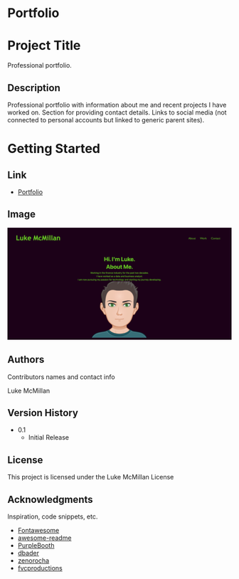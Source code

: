 # Portfolio

# Project Title

Professional portfolio.

## Description

Professional portfolio with information about me and recent projects I have worked on. Section for providing contact details. Links to social media (not connected to personal accounts but linked to generic parent sites).

# Getting Started

## Link

* [Portfolio](https://lukemcmi.github.io/Portfolio/#about)

## Image

![](./images/_Users_lukemcmillan_Bootcamp_Week-2-Homework-Portfolio_index.html.png)

## Authors

Contributors names and contact info

Luke McMillan

## Version History

* 0.1
    * Initial Release

## License

This project is licensed under the Luke McMillan License

## Acknowledgments

Inspiration, code snippets, etc.
* [Fontawesome](https://cdnjs.cloudflare.com/ajax/libs/font-awesome/4.7.0/css/font-awesome.min.css)
* [awesome-readme](https://github.com/matiassingers/awesome-readme)
* [PurpleBooth](https://gist.github.com/PurpleBooth/109311bb0361f32d87a2)
* [dbader](https://github.com/dbader/readme-template)
* [zenorocha](https://gist.github.com/zenorocha/4526327)
* [fvcproductions](https://gist.github.com/fvcproductions/1bfc2d4aecb01a834b46)